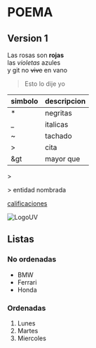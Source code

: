 # POEMA  
## Version 1  
Las rosas son **rojas**  
las _violetas_ azules  
y git no ~~vive~~ en vano 

> Esto lo dije yo

|simbolo| descripcion |
|-|-|
| * | negritas | 
| _ | italicas | 
| ~ | tachado |
| > | cita |
| \&gt | mayor que |

\>

&gt; entidad nombrada

[calificaciones](https://www.uv.mx/calificaciones)

![LogoUV](https://www.uv.mx/escolar/licenciatura2025/img/logouv_solo_2_vacio_super.png)

## Listas
### No ordenadas
* BMW
* Ferrari
* Honda

### Ordenadas
1. Lunes
2. Martes
3. Miercoles

